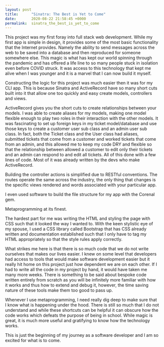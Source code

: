 ```yaml
---
layout: post
title:      "Sinatra: The Best is Yet to Come"
date:       2020-08-22 21:58:45 +0000
permalink:  sinatra_the_best_is_yet_to_come
---
```



This project was my first foray into full stack web development. While my first app is simple in design, it provides some of the most basic functionality that the Internet provides. Namely the ability to send messages across the web to be saved into a database and then reproduced for someone somewhere else. This magic is what has kept our world spinning through the pandemic and has offered a life line to so many people stuck in isolation even before COVID struck. It was access to this technology that kept me alive when I was younger and it is a marvel that I can now build it myself. 

Constructing the logic for this project was much easier then it was for my CLI app. This is because Sinatra and ActiveRecord have so many short cuts built into it that allow one too quickly and easy create models, controllers and views. 

ActiveRecord gives you the short cuts to create relationships between your models. I was able to create aliases for my models, making one model flexible enough to play two roles in their interaction with the other models. It was fascinating to set up foreign keys in my ticket model/database and use those keys to create a customer user sub class and an admin user sub class. In fact, both the Ticket class and the User class had aliases, submitted tickets that come from a customer and worked tickets that come from an admin, and this allowed me to keep my code DRY and flexible so that the relationship between allowed a customer to edit only their tickets and an admin can respond to and edit all tickets. All of this done with a few lines of code. Most of it was already written by the devs who make ActiveRecord.

Building the controller actions is simplified due to RESTful conventions. The routes operate the same across the industry, the only thing that changes is the specific views rendered and words associated with your particular app. 

 I even used software to build the file structure for my app with the Corenal gem. 

 Metaprogramming at its finest.

The hardest part for me was writing the HTML and styling the page with CSS such that it looked the way I wanted to. With the keen stylistic eye of my spouse, I used a CSS library called Bootstrap that has CSS already written and documentation established such that I only have to tag my HTML appropriately so that the style rules apply correctly. 

What strikes me here is that there is so much code that we do not write ourselves that makes our lives easier. I knew on some level that developers had access to tools that would make software development easier but it really hit home on this project just how dependent we are on each other. If I had to write all the code in my project by hand, it would have taken me many more weeks. There is something to be said about bespoke code written entirely from scratch as you will be infinitely more familiar with how it works and thus how to extend and debug it, however, the time saving nature of these tools make them too good to pass up.

Whenever I use metaprogramming, I need really dig deep to make sure that I know what is happening under the hood. There is still so much that I do not understand and while these shortcuts can be helpful it can obscure how the code works which defeats the purpose of being in school. While magic is great, it is much more useful and gratifying to know how the technology works. 

This is just the beginning of my journey as a software developer and I am so excited for what is to come. 
